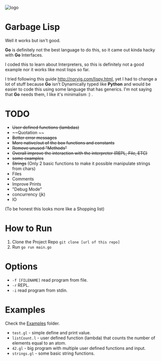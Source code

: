 ![logo](https://i.imgur.com/KGKYp3F.png)



# Garbage Lisp  
Well it works but isn't good.

**Go** is definitely not the best language to do this, so it came out kinda hacky with **Go** Interfaces.

I coded this to learn about Interpreters, so this is definitely not a good example nor it works like most lisps so far.

I tried following this guide http://norvig.com/lispy.html, yet I had to change a lot of stuff because **Go** isn't Dynamically
typed like **Python** and would be easier to code this using some language that has generics. 
I'm not saying that **Go** needs them, I like it's minimalism :) .

# TODO
- ~~User defined functions (lambdas)~~
- ~~Quotation ~~ 
- ~~Better error messages~~
- ~~More native/out of the box functions and constants~~
- ~~Remove unused "Methods"~~
- ~~Overall improve the interaction with the interpreter (REPL, File, ETC)~~
- ~~some examples~~
- ~~Strings~~ (Only 2 basic functions to make it possible manipulate strings from chars)
- Files 
- Comments 
- Improve Prints 
- "Debug Mode"
- concurrency (jk)
- IO

(To be honest this looks more like a Shopping list)


# How to Run
1. Clone the Project Repo `git clone [url of this repo]`
2. Run `go run main.go`


# Options

- `-f [FILENAME]` read program from file.
- `-r` REPL.
- `-i` read program from stdin.

# Examples
Check the [Examples](/tree/master/examples) folder.
 
- `test.gl` - simple define and print value.
- `listCount.l` - user defined function (lambda) that counts the number of elements equal to an atom.
- `42.gl` - big program with multiple user defined functions and input.
- `strings.gl` - some basic string functions.



